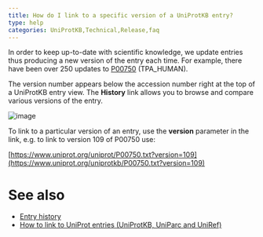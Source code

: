 ```yaml
---
title: How do I link to a specific version of a UniProtKB entry?
type: help
categories: UniProtKB,Technical,Release,faq
---
```


In order to keep up-to-date with scientific knowledge, we update entries thus producing a new version of the entry each time. For example, there have been over 250 updates to [P00750](https://www.uniprot.org/uniprotkb/P00750) (TPA\_HUMAN).

The version number appears below the accession number right at the top of a UniProtKB entry view. The **History** link allows you to browse and compare various versions of the entry.

![image](https://github.com/ebi-uniprot/uniprot-manual/raw/main/images/entry_history_link.png)

To link to a particular version of an entry, use the **version** parameter in the link, e.g. to link to version 109 of P00750 use:

[https://www.uniprot.org/uniprot/P00750.txt?version=109](https://www.uniprot.org/uniprotkb/P00750.txt?version=109)

# See also

-   [Entry history](https://www.uniprot.org/help/entry_history)
-   [How to link to UniProt entries (UniProtKB, UniParc and UniRef)](https://www.uniprot.org/help/linking_to_uniprot)
